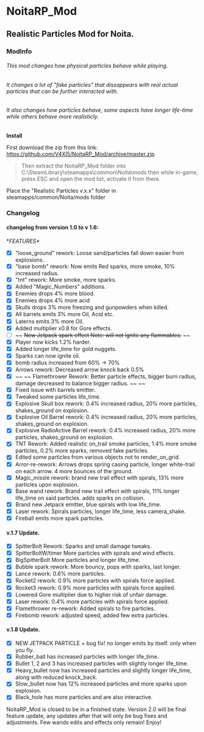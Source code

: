 # **NoitaRP_Mod**
## Realistic Particles Mod for Noita.




### **ModInfo**
###### This mod changes how physical particles behave while playing.
###### It changes a lot of "fake particles" that dissappears with real actual particles that can be further interacted with.
###### It also changes how particles behave, some aspects have longer life-time while others behave more realisticly.


 **Install**

 First download the zip from this link: https://github.com/V4XI5/NoitaRP_Mod/archive/master.zip
 > Then extract the NoitaRP_Mod folder into C:\SteamLibrary\steamapps\common\Noita\mods
 > then while in-game, press ESC and open the mod list, activate it from there.


Place the "Realistic Particles v.x.x" folder in steamapps/common/Noita/mods folder









### **Changelog**
#### **changelog from version 1.0 to v 1.6:**
**FEATURES\**
- [x] "loose_ground" rework: Loose sand/particles fall down easier from explosions.
- [x] "base bomb" rework: Now emits Red sparks, more smoke, 10% increased radius.
- [x] "tnt" rework: More smoke, more sparks.
- [x] Added "Magic_Numbers" additions.
- [x] Enemies drops 4% more blood.
- [x] Enemies drops 4% more acid
- [x] Skulls drops 3% more freezing and gunpowders when killed.
- [x] All barrels emits 3% more Oil, Acid etc.
- [x] Laterns emits 3% more Oil.
- [x] Added multiplier x0.8 for Gore effects.
- [ ] ~~ ~~New Jetpack spark effect   Note: will not ignite any flammables.~~ ~~
- [x] Player now kicks 1.2% harder.
- [x] Added longer life_time for gold nuggets.
- [x] Sparks can now ignite oil.
- [x] bomb radius increased from 60% -> 70%
- [x] Arrows rework: Decreased arrow knock back 0.5%
- [x] ~~ ~~ Flamethrower Rework: Better particle effects, bigger burn radius, damage decreased to balance bigger radius. ~~ ~~
- [x] Fixed issue with barrels emitter.
- [x] Tweaked some particles life_time.
- [x] Explosive Skull box rework: 0.4% increased radius, 20% more particles, shakes_ground on explosion.
- [x] Explosive Oil Barrel rework: 0.4% increased radius, 20% more particles, shakes_ground on explosion.
- [x] Explosive RadioActive Barrel rework: 0.4% increased radius, 20% more particles, shakes_ground on explosion.
- [x] TNT Rework: Added realistic on_trail smoke particles, 1.4% more smoke particles, 0.2% more sparks, removed fake particles.
- [x] Edited some particles from various objects not to render_on_grid.
- [x] Arror-re-rework: Arrows drops spring casing particle, longer white-trail on each arrow. 4 more bounces of the ground.
- [x] Magic_missle rework: brand new trail effect with spirals, 13% more particles upon explosion.
- [x] Base wand rework: Brand new trail effect with spirals, 11% longer life_time on said particles. adds sparks on collision.
- [x] Brand new Jetpack emitter, blue spirals with low life_time.
- [x] Laser rework: Spirals particles, longer life_time, less camera_shake.
- [x] Fireball emits more spark particles.

#### **v.1.7 Update.**

- [x] SpitterBolt Rework: Sparks and small damage tweaks.
- [x] SpitterBoltW/timer More particles with spirals and wind effects.
- [x] BigSpitterBolt More particles and longer life_time.
- [x] Bubble spark rework: More bouncy, pops with sparks, last longer.
- [x] Lance rework: 0.6% more particles.
- [x] Rocket2 rework: 0.9% more particles with spirals force applied.
- [x] Rocket3 rework: 0.9% more particles with spirals force applied.
- [x] Lowered Gore multiplier due to higher risk of unfair damage.
- [x] Laser rework: 0.4% more particles with spirals force applied.
- [x] Flamethrower re-rework: Added spirals to fire particles.
- [x] Firebomb rework: adjusted speed, added few extra particles.

#### **v.1.8 Update.**

- [x] NEW JETPACK PARTICLE + bug fix! no longer emits by itself. only when you fly.
- [x] Rubber_ball has increased particles with longer life_time.
- [x] Bullet 1, 2 and 3 has increased particles with slightly longer life_time.
- [x] Heavy_bullet now has increased particles and slightly longer life_time, along with reduced knock_back.
- [x] Slow_bullet now has 12% increased particles and more sparks upon explosion.  
- [x] Black_hole has more particles and are also interactive.

NoitaRP_Mod is closed to be in a finished state.
Version 2.0 will be final feature update, any updates after that will only be bug fixes and adjustments.
Few wands edits and effects only remain!
Enjoy!
